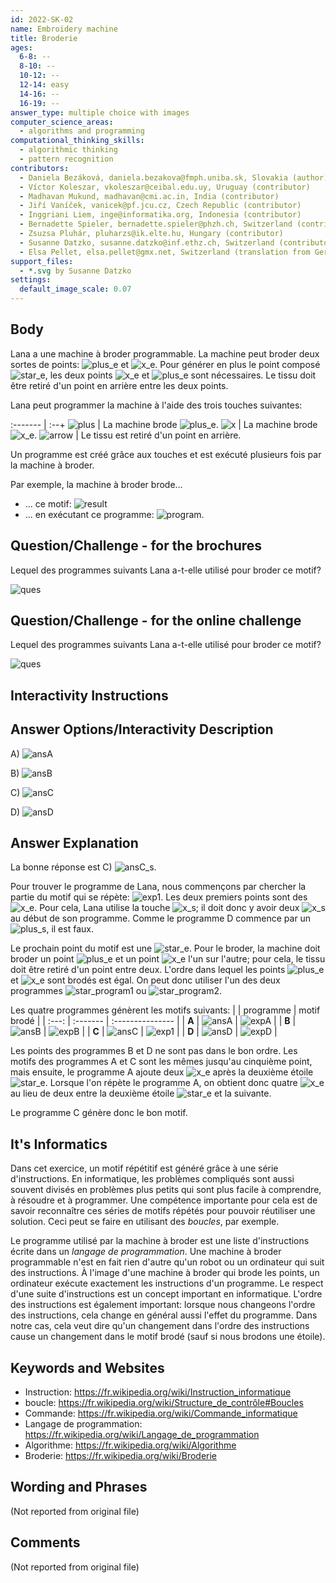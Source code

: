 ```yaml
---
id: 2022-SK-02
name: Embroidery machine
title: Broderie
ages:
  6-8: --
  8-10: --
  10-12: --
  12-14: easy
  14-16: --
  16-19: --
answer_type: multiple choice with images
computer_science_areas:
  - algorithms and programming
computational_thinking_skills:
  - algorithmic thinking
  - pattern recognition
contributors:
  - Daniela Bezáková, daniela.bezakova@fmph.uniba.sk, Slovakia (author)
  - Víctor Koleszar, vkoleszar@ceibal.edu.uy, Uruguay (contributor)
  - Madhavan Mukund, madhavan@cmi.ac.in, India (contributor)
  - Jiří Vaníček, vanicek@pf.jcu.cz, Czech Republic (contributor)
  - Inggriani Liem, inge@informatika.org, Indonesia (contributor)
  - Bernadette Spieler, bernadette.spieler@phzh.ch, Switzerland (contributor, translation from English into German)
  - Zsuzsa Pluhár, pluharzs@ik.elte.hu, Hungary (contributor)
  - Susanne Datzko, susanne.datzko@inf.ethz.ch, Switzerland (contributor, graphics)
  - Elsa Pellet, elsa.pellet@gmx.net, Switzerland (translation from German into French)
support_files:
  - *.svg by Susanne Datzko
settings:
  default_image_scale: 0.07
---
```


[arrow]: graphics/2022-SK-02-arrow.svg "Flèche"
[plus_e]: graphics/2022-SK-02-plus_embroidered.svg "Plus brodé"
[plus]: graphics/2022-SK-02-plus.svg "Plus"
[star_e]: graphics/2022-SK-02-star_embroidered.svg "Etoile"
[x_e]: graphics/2022-SK-02-x_embroidered.svg "x brodé"
[x]: graphics/2022-SK-02-x.svg "x"
[exp1]: graphics/2022-SK-02-explanation1.svg "Motif répété"
[expA]: graphics/2022-SK-02-explanationA.svg "Motif du programme A"
[expB]: graphics/2022-SK-02-explanationB.svg "Motif du programme B"
[expD]: graphics/2022-SK-02-explanationD.svg "Motif du programme D"
[ansA]: graphics/2022-SK-02-answerA.svg "Réponse A (inline(-1.3ex))"
[ansB]: graphics/2022-SK-02-answerB.svg "Réponse B (inline(-1.3ex))"
[ansC]: graphics/2022-SK-02-answerC.svg "Réponse C (inline(-1.3ex))"
[ansD]: graphics/2022-SK-02-answerD.svg "Réponse D (inline(-1.3ex))"
[ques]: graphics/2022-SK-02-question.svg "Question"
[result]: graphics/2022-SK-02-taskbody.svg "Exemple: motif"
[program]: graphics/2022-SK-02-taskbody_programm.svg "Exemple: programme"
[star_program1]: graphics/2022-SK-02-explanation_starversion1.svg "Programme étoile 1 (50px)"
[star_program2]: graphics/2022-SK-02-explanation_starversion2.svg "Programme étoile 2 (50px)"

## Body

Lana a une machine à broder programmable. La machine peut broder deux sortes de points: ![plus_e] et ![x_e]. Pour générer en plus le point composé ![star_e], les deux points ![x_e] et ![plus_e] sont nécessaires. Le tissu doit être retiré d'un point en arrière entre les deux points.

Lana peut programmer la machine à l'aide des trois touches suivantes:

:------- | :--+
![plus]  | La machine brode ![plus_e].
![x]     | La machine brode ![x_e].
![arrow] | Le tissu est retiré d'un point en arrière.

Un programme est créé grâce aux touches et est exécuté plusieurs fois par la machine à broder.

Par exemple, la machine à broder brode...

- ... ce motif: ![result]
- ... en exécutant ce programme: ![program].

## Question/Challenge - for the brochures

Lequel des programmes suivants Lana a-t-elle utilisé pour broder ce motif?

![ques]


## Question/Challenge - for the online challenge

Lequel des programmes suivants Lana a-t-elle utilisé pour broder ce motif?

![ques]


## Interactivity Instructions

<!-- empty -->

## Answer Options/Interactivity Description

A) ![ansA]

B) ![ansB]

C) ![ansC]

D) ![ansD]


## Answer Explanation

La bonne réponse est C) ![ansC_s].

Pour trouver le programme de Lana, nous commençons par chercher la partie du motif qui se répète: ![exp1]. Les deux premiers points sont des ![x_e]. Pour cela, Lana utilise la touche ![x_s]; il doit donc y avoir deux ![x_s] au début de son programme. Comme le programme D commence par un ![plus_s], il est faux.

Le prochain point du motif est une ![star_e]. Pour le broder, la machine doit broder un point ![plus_e] et un point ![x_e] l'un sur l'autre; pour cela, le tissu doit être retiré d'un point entre deux. L'ordre dans lequel les points ![plus_e] et ![x_e] sont brodés est égal. On peut donc utiliser l'un des deux programmes ![star_program1] ou ![star_program2].

Les quatre programmes génèrent les motifs suivants:
|       | programme | motif brodé |
| :---: | :------- | :--------------- |
| **A** | ![ansA]  | ![expA]          |
| **B** | ![ansB]  | ![expB]          |
| **C** | ![ansC] | ![exp1]          |
| **D** | ![ansD]  | ![expD]          |

Les points des programmes B et D ne sont pas dans le bon ordre. Les motifs des programmes A et C sont les mêmes jusqu'au cinquième point, mais ensuite, le programme A ajoute deux ![x_e] après la deuxième étoile ![star_e]. Lorsque l'on répète le programme A, on obtient donc quatre ![x_e] au lieu de deux entre la deuxième étoile ![star_e] et la suivante.

Le programme C génère donc le bon motif.

[x_s]: graphics/2022-SK-02-x.svg "petit x (15px)"
[plus_s]: graphics/2022-SK-02-plus.svg "petit plus (15px)"
[arrow_S]: graphics/2022-SK-02-arrow.svg "petite flèche (15px)"
[ansC_s]: graphics/2022-SK-02-answerC.svg "Solution (165px)"

## It's Informatics

Dans cet exercice, un motif répétitif est généré grâce à une série d'instructions. En informatique, les problèmes compliqués sont aussi souvent divisés en problèmes plus petits qui sont plus facile à comprendre, à résoudre et à programmer. Une compétence importante pour cela est de savoir reconnaître ces séries de motifs répétés pour pouvoir réutiliser une solution. Ceci peut se faire en utilisant des _boucles_, par exemple.

Le programme utilisé par la machine à broder est une liste d'instructions écrite dans un _langage de programmation_. Une machine à broder programmable n'est en fait rien d'autre qu'un robot ou un ordinateur qui suit des instructions. À l'image d'une machine à broder qui brode les points, un ordinateur exécute exactement les instructions d'un programme. Le respect d'une suite d'instructions est un concept important en informatique. L'ordre des instructions est également important: lorsque nous changeons l'ordre des instructions, cela change en général aussi l'effet du programme. Dans notre cas, cela veut dire qu'un changement dans l'ordre des instructions cause un changement dans le motif brodé (sauf si nous brodons une étoile).


## Keywords and Websites

 - Instruction: https://fr.wikipedia.org/wiki/Instruction_informatique
 - boucle: https://fr.wikipedia.org/wiki/Structure_de_contrôle#Boucles
 - Commande: https://fr.wikipedia.org/wiki/Commande_informatique
 - Langage de programmation: https://fr.wikipedia.org/wiki/Langage_de_programmation
 - Algorithme: https://fr.wikipedia.org/wiki/Algorithme
 - Broderie: https://fr.wikipedia.org/wiki/Broderie


## Wording and Phrases

(Not reported from original file)


## Comments

(Not reported from original file)
